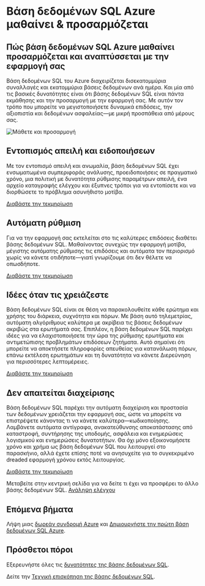 <properties
   pageTitle="Βάση δεδομένων SQL Azure μαθαίνει και προσαρμόζεται"
   description="Μάθετε πώς η βάση δεδομένων SQL μαθαίνει και προσαρμόζεται"
   keywords=""
   services="sql-database"
   documentationCenter=""
   authors="CarlRabeler"
   manager="jhubbard"
   editor=""/>

<tags
   ms.service="sql-database"
   ms.devlang="NA"
   ms.topic="article"
   ms.tgt_pltfrm="NA"
   ms.workload="data-management"
   ms.date="10/13/2016"
   ms.author="carlrab"/>

# <a name="azure-sql-database-learns-amp-adapts"></a>Βάση δεδομένων SQL Azure μαθαίνει &amp; προσαρμόζεται


## <a name="how-azure-sql-database-learns-adapts-and-grows-with-your-application"></a>Πώς βάση δεδομένων SQL Azure μαθαίνει προσαρμόζεται και αναπτύσσεται με την εφαρμογή σας

Βάση δεδομένων SQL του Azure διαχειρίζεται δισεκατομμύρια συναλλαγές και εκατομμύρια βάσεις δεδομένων ανά ημέρα. Και μία από τις βασικές δυνατότητες είναι ότι βάσης δεδομένων SQL είναι πάντα εκμάθησης και την προσαρμογή με την εφαρμογή σας. Με αυτόν τον τρόπο που μπορείτε να μεγιστοποιήσετε δυναμικά επιδόσεις, την αξιοπιστία και δεδομένων ασφαλείας&mdash;με μικρή προσπάθεια από μέρους σας.

![Μάθετε και προσαρμογή](./media/sql-database-learn-and-adapt/sql-database-learn-and-adapt.png)

## <a name="threat-detection-and-alerts"></a>Εντοπισμός απειλή και ειδοποιήσεων  
Με τον εντοπισμό απειλή και ανωμαλία, βάση δεδομένων SQL έχει ενσωματωμένα συμπεριφοράς ανάλυσης, προειδοποιήσεις σε πραγματικό χρόνο, μια πολιτική με δυνατότητα ρύθμισης παραμέτρων απειλή, ένα αρχείο καταγραφής ελέγχου και έξυπνες τρόποι για να εντοπίσετε και να διορθώσετε το πρόβλημα ασυνήθιστο μοτίβα.

[Διαβάστε την τεκμηρίωση](sql-database-threat-detection-get-started.md)

## <a name="automatic-tuning"></a>Αυτόματη ρύθμιση
Για να την εφαρμογή σας εκτελείται στο τις καλύτερες επιδόσεις διαθέτει βάσης δεδομένων SQL. Μαθαίνοντας συνεχώς την εφαρμογή μοτίβα, μέγιστης αυτόματης ρύθμισης τις επιδόσεις και αυτόματα τον περιορισμό χωρίς να κάνετε οτιδήποτε&mdash;γιατί γνωρίζουμε ότι δεν θέλετε να οπωσδήποτε.


[Διαβάστε την τεκμηρίωση](http://go.microsoft.com/fwlink/?LinkID=787566)

## <a name="insights-when-you-need-them"></a>Ιδέες όταν τις χρειάζεστε
Βάση δεδομένων SQL είναι σε θέση να παρακολουθείτε κάθε ερώτημα και χρήσης του διάρκεια, συχνότητα και πόρων. Με βάση αυτό τηλεμετρίας, αυτόματη αλγόριθμους καλύτερα με ακρίβεια τις βάσεις δεδομένων ακριβώς στα ερωτήματά σας. Επιπλέον, η βάση δεδομένων SQL παρέχει ιδέες για να ελαχιστοποιήσετε την ώρα της ρύθμισης ερωτήματα και αντιμετώπισης προβλημάτων επιδόσεων ζητήματα. Αυτό σημαίνει ότι μπορείτε να αποκτήσετε πληροφορίες απευθείας για κατανάλωση πόρων, επάνω εκτέλεση ερωτημάτων και τη δυνατότητα να κάνετε Διερεύνηση για περισσότερες λεπτομέρειες.

[Διαβάστε την τεκμηρίωση](http://go.microsoft.com/fwlink/?LinkID=787567)

## <a name="no-administration-required"></a>Δεν απαιτείται διαχείρισης
Βάση δεδομένων SQL παρέχει την αυτόματη διαχείριση και προστασία των δεδομένων χρειάζεται την εφαρμογή σας, ώστε να μπορείτε να επιστρέψετε κάνοντας τι να κάνετε καλύτερα&mdash;κωδικοποίησης. Λαμβάνετε αυτόματα αντίγραφα, ανακατεύθυνσης αποκατάστασης από καταστροφή, συντήρησης της υποδομής, ασφάλεια και ενημερώσεις λογισμικού και ενημερώσεις δυνατοτήτων. Θα όχι μόνο εξοικονομήσετε χρόνο και χρήμα ως βάση δεδομένων SQL που λειτουργεί στο παρασκήνιο, αλλά έχετε επίσης ποτέ να ανησυχείτε για το συγκεκριμένο dreaded εφαρμογή χρόνου εκτός λειτουργίας.

[Διαβάστε την τεκμηρίωση](http://go.microsoft.com/fwlink/?LinkID=787568)

Μεταβείτε στην κεντρική σελίδα για να δείτε τι έχει να προσφέρει το άλλο βάσης δεδομένων SQL.
[Ανάληψη ελέγχου](https://azure.microsoft.com/services/sql-database/) 

## <a name="next-steps"></a>Επόμενα βήματα

Λήψη μιας [δωρεάν συνδρομή Azure](https://azure.microsoft.com/get-started/) και [Δημιουργήστε την πρώτη βάση δεδομένων SQL Azure](sql-database-get-started.md).

## <a name="additional-resources"></a>Πρόσθετοι πόροι

Εξερευνήστε όλες τις [δυνατότητες της βάσης δεδομένων SQL](https://azure.microsoft.com/services/sql-database/).
 
Δείτε την [Τεχνική επισκόπηση της βάσης δεδομένων SQL](sql-database-technical-overview.md).
